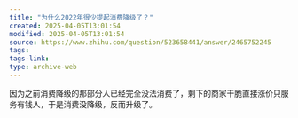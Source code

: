 ```yaml
---
title: "为什么2022年很少提起消费降级了？"
created: 2025-04-05T13:01:54
modified: 2025-04-05T13:01:54
source: https://www.zhihu.com/question/523658441/answer/2465752245
tags:
tags-link:
type: archive-web
---
```

因为之前消费降级的那部分人已经完全没法消费了，剩下的商家干脆直接涨价只服务有钱人，于是消费没降级，反而升级了。